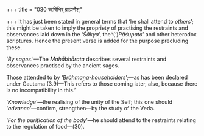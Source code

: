 +++
title = "030 ऋषिभिर् ब्राह्मणैश्"

+++
It has just been stated in general terms that ‘he shall attend to
*others*’; this might be taken to imply the propriety of practising the
restraints and observances laid down in the ‘*Śākya*’,
the^(‘)*Pāśupata*’ and other heterodox scriptures. Hence the present
verse is added for the purpose precluding these.

‘*By sages*.’—The *Mahābhārata* describes several restraints and
observances practised by the ancient sages.

Those attended to by ‘*Brāhmaṇa-householders*’;—as has been declared
under Gautama (3.9)—This refers to those coming later, also, because
there is no incompatibility in this.’

‘*Knowledge*’—the realising of the unity of the Self; this one should
‘*advance*’—confirm, strengthen—by the study of the Veda.

‘*For the purification of the body*’—he should attend to the restraints
relating to the regulation of food—(30).


